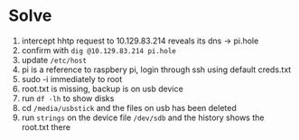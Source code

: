 # Solve

1. intercept hhtp request to 10.129.83.214 reveals its dns -> pi.hole
2. confirm with `dig @10.129.83.214 pi.hole`
3. update `/etc/host`
4. pi is a reference to raspbery pi, login through ssh using default creds.txt
5. sudo -i immediately to root
6. root.txt is missing, backup is on usb device
7. run `df -lh` to show disks
8. cd `/media/usbstick` and the files on usb has been deleted
9. run `strings` on the device file `/dev/sdb` and the history shows the root.txt there 